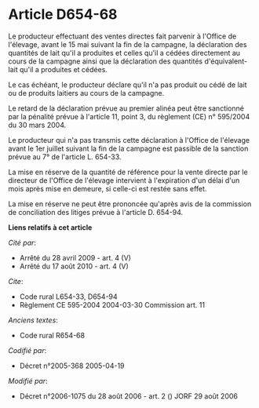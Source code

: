 # Article D654-68

Le producteur effectuant des ventes directes fait parvenir à l'Office de l'élevage, avant le 15 mai suivant la fin de la
campagne, la déclaration des quantités de lait qu'il a produites et celles qu'il a cédées directement au cours de la campagne
ainsi que la déclaration des quantités d'équivalent-lait qu'il a produites et cédées.

Le cas échéant, le producteur déclare qu'il n'a pas produit ou cédé de lait ou de produits laitiers au cours de la campagne.

Le retard de la déclaration prévue au premier alinéa peut être sanctionné par la pénalité prévue à l'article 11, point 3, du
règlement (CE) n° 595/2004 du 30 mars 2004.

Le producteur qui n'a pas transmis cette déclaration à l'Office de l'élevage avant le 1er juillet suivant la fin de la
campagne est passible de la sanction prévue au 7° de l'article L. 654-33.

La mise en réserve de la quantité de référence pour la vente directe par le directeur de l'Office de l'élevage intervient à
l'expiration d'un délai d'un mois après mise en demeure, si celle-ci est restée sans effet.

La mise en réserve ne peut être prononcée qu'après avis de la commission de conciliation des litiges prévue à l'article D.
654-94.

**Liens relatifs à cet article**

_Cité par_:

  - Arrêté du 28 avril 2009 - art. 4 (V)
  - Arrêté du 17 août 2010 - art. 4 (V)

_Cite_:

  - Code rural L654-33, D654-94
  - Règlement CE 595-2004 2004-03-30 Commission art. 11

_Anciens textes_:

  - Code rural R654-68

_Codifié par_:

  - Décret n°2005-368 2005-04-19

_Modifié par_:

  - Décret n°2006-1075 du 28 août 2006 - art. 2 () JORF 29 août 2006

